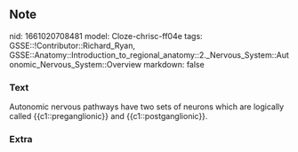## Note
nid: 1661020708481
model: Cloze-chrisc-ff04e
tags: GSSE::!Contributor::Richard_Ryan, GSSE::Anatomy::Introduction_to_regional_anatomy::2._Nervous_System::Autonomic_Nervous_System::Overview
markdown: false

### Text
<div class="toggle">
  Autonomic nervous pathways have two sets of neurons which are
  logically called {{c1::preganglionic}} and
  {{c1::postganglionic}}.
</div>

### Extra

